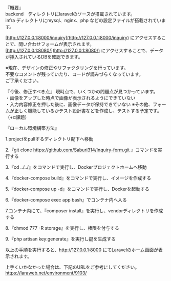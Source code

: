 『概要』  
backend　ディレクトリにlaravelのソースが搭載されています。  
infra ディレクトリにmysql、nginx、php などの設定ファイルが搭載されています。　　

[http://127.0.0.1:8000/inquiry](http://127.0.0.1:8000/inquiry)  にアクセスすることで、問い合わせフォームが表示されます。  
[http://127.0.0.1:8080/](http://127.0.0.1:8080/)   にアクセスすることで、データが挿入されているDBを確認できます。  

※現在、デザインの修正やリファクタリングを行っています。  
不要なコメントが残っていたり、コードが読みづらくなっています。  
ご了承ください。  

『今後、修正すべき点』
現時点で、いくつかの問題点が見つかっています。  
・画像をアップした時点で画像が表示されるようにできていない  
・入力内容修正を押した後に、画像データが保持できていない
※その他、フォームが正しく機能しているかテスト設計書などを作成し、テストする予定です。（+α課題）

『ローカル環境構築方法』

1.projectをpullするディレクトリ配下へ移動

2.『git clone https://github.com/Saburi314/Inquiry-form.git 』コマンドを実行する

3.『cd ../../』をコマンドで実行し、Dockerプロジェクトホームへ移動

4.『docker-compose build』をコマンドで実行し、イメージを作成する

5.『docker-compose up -d』をコマンドで実行し、Dockerを起動する

6.『docker-compose exec app bash』でコンテナ内へ入る

7.コンテナ内にて、『composer install』を実行し、vendorディレクトリを作成する 

8.『chmod 777 -R storage』を実行し、権限を付与する

9.『php artisan key:generate』を実行し鍵を生成する

以上の手順を実行すると、http://127.0.0.1:8000 にてLaravelのホーム画面が表示されます。

上手くいかなかった場合は、下記のURLをご参考にしてください。
https://laraweb.net/environment/9103/

